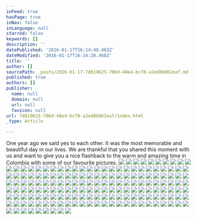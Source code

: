 ```yaml
---
inFeed: true
hasPage: true
inNav: false
inLanguage: null
starred: false
keywords: []
description: ''
datePublished: '2016-01-17T16:14:48.463Z'
dateModified: '2016-01-17T16:14:26.468Z'
title: ''
author: []
sourcePath: _posts/2016-01-17-7d819625-706d-48e4-bc70-a2ed8b062eaf.md
published: true
authors: []
publisher:
  name: null
  domain: null
  url: null
  favicon: null
url: 7d819625-706d-48e4-bc70-a2ed8b062eaf/index.html
_type: Article

---
```

One year ago we said yes to each other. It was the most memorable and beautiful day in our lives. We are thankful that you shared this moment with us and want to give you a nice flashback to the warm and amazing time in Colombia with some of our favourite pictures.  ![](https://the-grid-user-content.s3-us-west-2.amazonaws.com/ff49e730-a981-4b19-bfaa-f53bfbca1770.jpg)
![](https://the-grid-user-content.s3-us-west-2.amazonaws.com/ac582791-f07d-417f-8d5c-4e7a77ff9662.jpg)
![](https://the-grid-user-content.s3-us-west-2.amazonaws.com/b619a220-9aab-49ca-9660-bc6b1b5f5da8.jpg)
![](https://the-grid-user-content.s3-us-west-2.amazonaws.com/7316b20a-adc9-430b-ab1d-616f16e2cceb.jpg)
![](https://the-grid-user-content.s3-us-west-2.amazonaws.com/8881d54a-8249-40d8-bb85-fa89d6c9b581.jpg)
![](https://the-grid-user-content.s3-us-west-2.amazonaws.com/c040a44c-b7c2-4622-9c29-2c22965292bc.jpg)
![](https://the-grid-user-content.s3-us-west-2.amazonaws.com/9e2edd8f-d5d1-49af-8ca0-95e7fe9eb549.jpg)
![](https://the-grid-user-content.s3-us-west-2.amazonaws.com/16ad0047-2ea9-4d2d-b532-1c91f3d3c706.jpg)
![](https://the-grid-user-content.s3-us-west-2.amazonaws.com/ab777df7-2e77-4c34-95db-099a2b3172af.jpg)
![](https://the-grid-user-content.s3-us-west-2.amazonaws.com/34c87f91-cdeb-4859-9b2b-b57787b94814.jpg)
![](https://the-grid-user-content.s3-us-west-2.amazonaws.com/9d918d63-4090-47a6-8ca3-3a35fbf267c1.jpg)
![](https://the-grid-user-content.s3-us-west-2.amazonaws.com/e2e092f1-35b9-4c7e-831e-5899f364d813.jpg)
![](https://the-grid-user-content.s3-us-west-2.amazonaws.com/5d850631-82ae-41ab-b139-13da8fe8c1fe.jpg)
![](https://the-grid-user-content.s3-us-west-2.amazonaws.com/de96e888-44d0-4762-80d8-60c3f40d069f.jpg)
![](https://the-grid-user-content.s3-us-west-2.amazonaws.com/9ed4bdf5-de37-4319-be12-e27689a35d2c.jpg)
![](https://the-grid-user-content.s3-us-west-2.amazonaws.com/06f94d14-44a3-4c99-92ed-e8ae6c8b8fc1.jpg)
![](https://the-grid-user-content.s3-us-west-2.amazonaws.com/9e7616cf-e5d2-409e-87f9-83124ad98460.jpg)
![](https://the-grid-user-content.s3-us-west-2.amazonaws.com/1f288f39-623f-4878-8130-3cf15acba5a5.jpg)
![](https://the-grid-user-content.s3-us-west-2.amazonaws.com/259fb70f-6e32-4d6d-b13e-8157b5a261ae.jpg)
![](https://the-grid-user-content.s3-us-west-2.amazonaws.com/c5d076d7-9385-46db-8df0-45eb95834c84.jpg)
![](https://the-grid-user-content.s3-us-west-2.amazonaws.com/0575a879-a5f3-4ef6-b6b2-3ae9c0c65049.jpg)
![](https://the-grid-user-content.s3-us-west-2.amazonaws.com/37578a6c-1f66-40f0-8300-5ac166709f56.jpg)
![](https://the-grid-user-content.s3-us-west-2.amazonaws.com/14670d0e-ccd7-4dd0-b666-ad8c363ec59a.jpg)
![](https://the-grid-user-content.s3-us-west-2.amazonaws.com/b46e4ecc-5dac-4cf5-adaf-9b13f1f450e2.jpg)
![](https://the-grid-user-content.s3-us-west-2.amazonaws.com/faff3cbc-a3af-4c1a-8f57-7f42c60404f8.jpg)
![](https://the-grid-user-content.s3-us-west-2.amazonaws.com/668c8d03-23a2-4510-9286-ca7827c80d4c.jpg)
![](https://the-grid-user-content.s3-us-west-2.amazonaws.com/0c806f82-d1f1-4614-831e-753415213a38.jpg)
![](https://the-grid-user-content.s3-us-west-2.amazonaws.com/c3a7686c-0f6b-40a6-8b10-da07bf16ea73.jpg)
![](https://the-grid-user-content.s3-us-west-2.amazonaws.com/18122b8d-8d0a-4860-a79b-0395ca3ec478.jpg)
![](https://the-grid-user-content.s3-us-west-2.amazonaws.com/dece76c9-cc28-432d-bdbb-6be538c46314.jpg)
![](https://the-grid-user-content.s3-us-west-2.amazonaws.com/ec59b18a-85cb-466c-b904-2348aeb56ef5.jpg)
![](https://the-grid-user-content.s3-us-west-2.amazonaws.com/209b7ca3-1768-4189-a9f5-fa82c728768d.jpg)
![](https://the-grid-user-content.s3-us-west-2.amazonaws.com/7b2c73f3-bfb3-498e-935c-8e3eed3b36bb.jpg)
![](https://the-grid-user-content.s3-us-west-2.amazonaws.com/c703689c-7068-4bb0-a521-db30d78e37d5.jpg)
![](https://the-grid-user-content.s3-us-west-2.amazonaws.com/85cff46e-59f9-49f0-919a-1768b4277f1d.jpg)
![](https://the-grid-user-content.s3-us-west-2.amazonaws.com/b4844136-9444-4fb0-8ab5-6cda24714fcc.jpg)
![](https://the-grid-user-content.s3-us-west-2.amazonaws.com/22eb7005-0add-4976-8923-db83d6ae9f48.jpg)
![](https://the-grid-user-content.s3-us-west-2.amazonaws.com/86441810-b2dd-46b7-901d-369035042cdf.jpg)
![](https://the-grid-user-content.s3-us-west-2.amazonaws.com/62d188a8-d375-4cca-8750-9fe0a7d568a4.jpg)
![](https://the-grid-user-content.s3-us-west-2.amazonaws.com/c5c5e5bd-246f-4309-b1cc-8b17fe23df84.jpg)
![](https://the-grid-user-content.s3-us-west-2.amazonaws.com/d59b8246-4e62-491b-89c0-f141f0386069.jpg)
![](https://the-grid-user-content.s3-us-west-2.amazonaws.com/b35a954c-2a2c-458e-a6ff-c78dfb52c8eb.jpg)
![](https://the-grid-user-content.s3-us-west-2.amazonaws.com/371c2ded-007f-42ee-81d7-984f8dd4bd89.jpg)
![](https://the-grid-user-content.s3-us-west-2.amazonaws.com/27151009-779b-4301-be18-b07e90550d47.jpg)
![](https://the-grid-user-content.s3-us-west-2.amazonaws.com/854db9cc-1abd-443d-ac5a-94381c295056.jpg)
![](https://the-grid-user-content.s3-us-west-2.amazonaws.com/f01fd894-a3a7-406e-9a69-5683c41af63c.jpg)
![](https://the-grid-user-content.s3-us-west-2.amazonaws.com/ca5b662a-11e1-4606-8324-d429a99323a2.jpg)
![](https://the-grid-user-content.s3-us-west-2.amazonaws.com/4d532f99-de34-4b55-8351-12e46a369b8a.jpg)
![](https://the-grid-user-content.s3-us-west-2.amazonaws.com/9001b0a5-e704-4654-961c-6a2fd3a6b3ed.jpg)
![](https://the-grid-user-content.s3-us-west-2.amazonaws.com/4d765778-7b5d-428f-8ab9-03b344c3ff69.jpg)
![](https://the-grid-user-content.s3-us-west-2.amazonaws.com/853edaac-563f-46bb-939f-df3635c7274e.jpg)
![](https://the-grid-user-content.s3-us-west-2.amazonaws.com/28a75db2-8097-4f9c-af2e-403437b0906b.jpg)
![](https://the-grid-user-content.s3-us-west-2.amazonaws.com/2a9f8680-4e00-4aae-a325-e805513aeb98.jpg)
![](https://the-grid-user-content.s3-us-west-2.amazonaws.com/e003afa6-8781-447e-a274-55a5817ac452.jpg)
![](https://the-grid-user-content.s3-us-west-2.amazonaws.com/ced70481-1d18-47fb-90bc-f8ae342f7590.jpg)
![](https://the-grid-user-content.s3-us-west-2.amazonaws.com/c38a46cc-a55e-4fd7-b55b-c92a18d46d53.jpg)
![](https://the-grid-user-content.s3-us-west-2.amazonaws.com/cad7a5dd-8f68-40ca-bdc9-805051b601b8.jpg)
![](https://the-grid-user-content.s3-us-west-2.amazonaws.com/2a7748e5-b662-4bb1-bfb1-3b31c835d455.jpg)
![](https://the-grid-user-content.s3-us-west-2.amazonaws.com/20e3fcbe-013f-4b9c-8c95-2b6ab3d96366.jpg)
![](https://the-grid-user-content.s3-us-west-2.amazonaws.com/7fab5c45-9258-4a18-a887-a61eafdafd7d.jpg)
![](https://the-grid-user-content.s3-us-west-2.amazonaws.com/6aaf9a1e-fd13-4bd3-bb00-4cc5aad60d25.jpg)
![](https://the-grid-user-content.s3-us-west-2.amazonaws.com/3b23b15f-01b8-4f2d-951c-0b7788ab7ea6.jpg)
![](https://the-grid-user-content.s3-us-west-2.amazonaws.com/163c9d0d-efb6-44b0-ab2c-2994fa8b24c2.jpg)
![](https://the-grid-user-content.s3-us-west-2.amazonaws.com/eaf03517-b18a-44cc-bbc8-987a44eabd79.jpg)
![](https://the-grid-user-content.s3-us-west-2.amazonaws.com/d43ab947-e683-4bf9-b8bf-7cd5405ce8e6.jpg)
![](https://the-grid-user-content.s3-us-west-2.amazonaws.com/2ed9d4dd-8707-4654-8b7e-f42dca7aa07e.jpg)
![](https://the-grid-user-content.s3-us-west-2.amazonaws.com/7e6fae2f-17d3-41d4-8826-dd4aa762ba5e.jpg)
![](https://the-grid-user-content.s3-us-west-2.amazonaws.com/2282ce9b-6563-4a6f-a9b0-63dc470eade2.jpg)
![](https://the-grid-user-content.s3-us-west-2.amazonaws.com/b1ebc4ff-ef44-47d5-a1fa-3c00ce2ff567.jpg)
![](https://the-grid-user-content.s3-us-west-2.amazonaws.com/df267ac5-9b8e-4c4e-abee-7fd53c140ba0.jpg)
![](https://the-grid-user-content.s3-us-west-2.amazonaws.com/7fd42fd6-5b79-4281-bcf1-63e3d3ea0a7e.jpg)
![](https://the-grid-user-content.s3-us-west-2.amazonaws.com/728aefc2-a6f5-4344-a086-38fe740b7aae.jpg)
![](https://the-grid-user-content.s3-us-west-2.amazonaws.com/63eb7be6-39ca-4d6b-a77a-93b71fdbf761.jpg)
![](https://the-grid-user-content.s3-us-west-2.amazonaws.com/ef21900c-b340-4fd3-b303-0b3c0f9ce922.jpg)
![](https://the-grid-user-content.s3-us-west-2.amazonaws.com/ebd68512-d696-44f9-83e6-aa5c45d34cac.jpg)
![](https://the-grid-user-content.s3-us-west-2.amazonaws.com/95261a90-d6f9-4d03-ad22-e48ee452de0b.jpg)
![](https://the-grid-user-content.s3-us-west-2.amazonaws.com/412a0da0-7c99-41e3-8f76-7b837dbb8e81.jpg)
![](https://the-grid-user-content.s3-us-west-2.amazonaws.com/c9e9b5b6-ece2-423f-9970-f502fdc08304.jpg)
![](https://the-grid-user-content.s3-us-west-2.amazonaws.com/02b5e6ed-8fbd-47fa-9275-a3fc49731154.jpg)
![](https://the-grid-user-content.s3-us-west-2.amazonaws.com/3ce27c5b-14f8-4f7d-90b8-f7ee4958ae93.jpg)
![](https://the-grid-user-content.s3-us-west-2.amazonaws.com/955b6a54-ad13-4063-a708-0f048934771f.jpg)
![](https://the-grid-user-content.s3-us-west-2.amazonaws.com/9050a870-a718-45b9-9c15-77ae51f36c1a.jpg)
![](https://the-grid-user-content.s3-us-west-2.amazonaws.com/5773b34a-3ab2-431d-95ce-35b7d453c8e3.jpg)
![](https://the-grid-user-content.s3-us-west-2.amazonaws.com/86d2aa12-5a55-4dca-9f39-c32271dd0ad2.jpg)
![](https://the-grid-user-content.s3-us-west-2.amazonaws.com/36bac21d-63ba-4d3f-9d3a-ee172d1e615e.jpg)
![](https://the-grid-user-content.s3-us-west-2.amazonaws.com/72c6edb9-5348-4dfe-8412-46d5cacd9661.jpg)
![](https://the-grid-user-content.s3-us-west-2.amazonaws.com/6cd85495-65af-454c-910f-fc87418fbe3c.jpg)
![](https://the-grid-user-content.s3-us-west-2.amazonaws.com/704122f1-23c1-4b73-a9fa-60e649826c00.jpg)
![](https://the-grid-user-content.s3-us-west-2.amazonaws.com/33db23b9-1005-47b8-ba9f-49ed7d455342.jpg)
![](https://the-grid-user-content.s3-us-west-2.amazonaws.com/76c39781-d458-45d6-81a8-eaa13ffad1c9.jpg)
![](https://the-grid-user-content.s3-us-west-2.amazonaws.com/8a34c390-1604-4b1c-9d9f-fd395e300212.jpg)
![](https://the-grid-user-content.s3-us-west-2.amazonaws.com/5a1a86bd-b762-4343-ba90-431893147497.jpg)
![](https://the-grid-user-content.s3-us-west-2.amazonaws.com/a04d3efe-9368-441b-b0e8-81e75060ee12.jpg)
![](https://the-grid-user-content.s3-us-west-2.amazonaws.com/417d1c44-5839-450a-bde4-6ba6afcea64c.jpg)
![](https://the-grid-user-content.s3-us-west-2.amazonaws.com/d9313f81-ab83-47a3-abcd-f6a315eecd31.jpg)
![](https://the-grid-user-content.s3-us-west-2.amazonaws.com/56524b1c-479a-4e2f-a01e-481e4ff886ef.jpg)
![](https://the-grid-user-content.s3-us-west-2.amazonaws.com/303d3e96-e9ef-4302-a512-fd416daa1942.jpg)
![](https://the-grid-user-content.s3-us-west-2.amazonaws.com/d33add8e-b613-42d6-be5e-bf4889d46d90.jpg)
![](https://the-grid-user-content.s3-us-west-2.amazonaws.com/9779655b-626e-40bb-81e5-58e25aa897f6.jpg)
![](https://the-grid-user-content.s3-us-west-2.amazonaws.com/d388cd2b-2e67-460a-a405-f5dac96e22dd.jpg)
![](https://the-grid-user-content.s3-us-west-2.amazonaws.com/30054bd6-655d-4ea2-a84c-c31f04190a22.jpg)
![](https://the-grid-user-content.s3-us-west-2.amazonaws.com/720ba4fd-f912-43c5-ad4f-42e1b21d9663.jpg)
![](https://the-grid-user-content.s3-us-west-2.amazonaws.com/1d912418-c3f6-4c6e-894c-c269650f0082.jpg)
![](https://the-grid-user-content.s3-us-west-2.amazonaws.com/f6d3f2a0-c28d-47bb-84b9-44c42de4c551.jpg)
![](https://the-grid-user-content.s3-us-west-2.amazonaws.com/8900de59-45c7-4bff-96df-7a879d18b0da.jpg)
![](https://the-grid-user-content.s3-us-west-2.amazonaws.com/23d11ca3-b961-44d1-b046-3874d2bdb6d5.jpg)
![](https://the-grid-user-content.s3-us-west-2.amazonaws.com/5ce5fb30-fa6f-4ebb-8258-e44c94ff9d1e.jpg)
![](https://the-grid-user-content.s3-us-west-2.amazonaws.com/85cc8ae8-b8e0-4739-ad2e-eb90c603d5ac.jpg)
![](https://the-grid-user-content.s3-us-west-2.amazonaws.com/29f21b97-58b6-45bb-9e88-44a511782498.jpg)
![](https://the-grid-user-content.s3-us-west-2.amazonaws.com/baf3bf43-b2ed-4e5a-b1e0-feb55c6a071a.jpg)
![](https://the-grid-user-content.s3-us-west-2.amazonaws.com/de4c70c0-6f88-428c-8359-3906750ae7ba.jpg)
![](https://the-grid-user-content.s3-us-west-2.amazonaws.com/56a4b1c5-a603-4e9b-a043-b99e9a18711b.jpg)
![](https://the-grid-user-content.s3-us-west-2.amazonaws.com/3b526ef8-3e15-46ad-a7f4-f046c4a55e83.jpg)
![](https://the-grid-user-content.s3-us-west-2.amazonaws.com/8562e07e-159d-423f-a144-1eab703784d1.jpg)
![](https://the-grid-user-content.s3-us-west-2.amazonaws.com/57404acd-2e13-4573-a59d-fc9682e3582a.jpg)
![](https://the-grid-user-content.s3-us-west-2.amazonaws.com/6a82b6d1-cfcd-4d9b-9e8b-725159052b56.jpg)
![](https://the-grid-user-content.s3-us-west-2.amazonaws.com/1a82f6f8-c7ae-4b30-9502-9729a9d9c69c.jpg)
![](https://the-grid-user-content.s3-us-west-2.amazonaws.com/452e90bb-4f6b-43d7-9b36-68c7e990af18.jpg)
![](https://the-grid-user-content.s3-us-west-2.amazonaws.com/5f1302e7-4155-476c-b79b-cc0a8f37cc7e.jpg)
![](https://the-grid-user-content.s3-us-west-2.amazonaws.com/c9c09eaf-224f-4234-9974-a50d729fa9d5.jpg)
![](https://the-grid-user-content.s3-us-west-2.amazonaws.com/80b447b8-b6f1-4ea1-b6b3-0c4ebf4135e8.jpg)
![](https://the-grid-user-content.s3-us-west-2.amazonaws.com/c72f304b-b185-4df0-907e-fe73efae07fa.jpg)
![](https://the-grid-user-content.s3-us-west-2.amazonaws.com/149b9375-3dba-4bcf-bc74-5ee213ee23f2.jpg)
![](https://the-grid-user-content.s3-us-west-2.amazonaws.com/83f28a4f-2c40-4c66-ad55-38d9b4a248a3.jpg)
![](https://the-grid-user-content.s3-us-west-2.amazonaws.com/73ba845b-d5c4-41d3-9398-eff7db5f99ea.jpg)
![](https://the-grid-user-content.s3-us-west-2.amazonaws.com/8d558f9b-faac-465f-b384-514d113cb93f.jpg)
![](https://the-grid-user-content.s3-us-west-2.amazonaws.com/31660f2a-59f5-46c9-b48f-dd9e3b0516a9.jpg)
![](https://the-grid-user-content.s3-us-west-2.amazonaws.com/1cd53afd-72e4-4dd4-a94b-3bec11895f68.jpg)
![](https://the-grid-user-content.s3-us-west-2.amazonaws.com/50ed0e48-d4c4-4d82-b497-370e2487e2e2.jpg)
![](https://the-grid-user-content.s3-us-west-2.amazonaws.com/95fd88ac-abd8-43a1-b877-d9ae1f617d9b.jpg)
![](https://the-grid-user-content.s3-us-west-2.amazonaws.com/06d1dc4f-b609-4258-a47f-d69a8fd68aea.jpg)
![](https://the-grid-user-content.s3-us-west-2.amazonaws.com/80836b41-e915-44c1-8687-d917412b68e7.jpg)
![](https://the-grid-user-content.s3-us-west-2.amazonaws.com/56f33a60-b81f-479a-a29c-10938f43bac4.jpg)
![](https://the-grid-user-content.s3-us-west-2.amazonaws.com/a93b7069-87d4-4d2a-ba53-b783b62e46a2.jpg)
![](https://the-grid-user-content.s3-us-west-2.amazonaws.com/9e5c9496-3b3f-4c67-8820-a4be8bf363ce.jpg)
![](https://the-grid-user-content.s3-us-west-2.amazonaws.com/938a641f-8ccb-4851-9b72-f7b8d24584eb.jpg)
![](https://the-grid-user-content.s3-us-west-2.amazonaws.com/d4d9b197-53a9-40fe-a16b-bdb927540c47.jpg)
![](https://the-grid-user-content.s3-us-west-2.amazonaws.com/e19ec62f-cdd1-469b-980d-a044dbcbee78.jpg)
![](https://the-grid-user-content.s3-us-west-2.amazonaws.com/d421d6af-4fe9-471d-8b30-41f45bed5b6f.jpg)
![](https://the-grid-user-content.s3-us-west-2.amazonaws.com/88729f28-89a7-4355-97be-7096aadc2f3f.jpg)
![](https://the-grid-user-content.s3-us-west-2.amazonaws.com/5b6bff54-b90c-45f9-bb14-98b20e47d978.jpg)
![](https://the-grid-user-content.s3-us-west-2.amazonaws.com/5ca2ffa2-9778-4e10-8a2b-d050c782443b.jpg)
![](https://the-grid-user-content.s3-us-west-2.amazonaws.com/5185cfc1-f0ce-41af-8e4e-a7d7c3adea97.jpg)
![](https://the-grid-user-content.s3-us-west-2.amazonaws.com/a86689aa-1304-4fd1-b2e1-4eb4119e2110.jpg)
![](https://the-grid-user-content.s3-us-west-2.amazonaws.com/3f4a8972-5e4d-49ca-85f4-80e1f9ab0a73.jpg)
![](https://the-grid-user-content.s3-us-west-2.amazonaws.com/e8392e3e-357a-4567-a8cd-792d25e0c2ab.jpg)
![](https://the-grid-user-content.s3-us-west-2.amazonaws.com/3ab02c00-483d-42cc-a62e-48e386123780.jpg)
![](https://the-grid-user-content.s3-us-west-2.amazonaws.com/d80000b2-2b12-48e7-a599-badd84eb7e22.jpg)
![](https://the-grid-user-content.s3-us-west-2.amazonaws.com/5ceca4b9-6703-47db-be92-cee01d946f2e.jpg)
![](https://the-grid-user-content.s3-us-west-2.amazonaws.com/854c873f-a251-40e4-9ff0-f19bfd13dbae.jpg)
![](https://the-grid-user-content.s3-us-west-2.amazonaws.com/68e39cc2-9af5-464e-942a-89658ae162b1.jpg)
![](https://the-grid-user-content.s3-us-west-2.amazonaws.com/fd30bc20-994b-44d6-bb73-c3a8add8ec74.jpg)
![](https://the-grid-user-content.s3-us-west-2.amazonaws.com/a51c909f-f5e8-4ff5-a2d6-ebb476643e71.jpg)
![](https://the-grid-user-content.s3-us-west-2.amazonaws.com/e5575e3f-80a6-48ab-9753-79f5a790ab03.jpg)
![](https://the-grid-user-content.s3-us-west-2.amazonaws.com/de1be283-c873-4d7a-859e-3010239c7ea7.jpg)
![](https://the-grid-user-content.s3-us-west-2.amazonaws.com/a1217063-76b8-4c21-b61a-85aabcc808f0.jpg)
![](https://the-grid-user-content.s3-us-west-2.amazonaws.com/4b9d4ccc-0469-4127-a0e6-a7ef3f162c24.jpg)
![](https://the-grid-user-content.s3-us-west-2.amazonaws.com/3c1d5725-7993-4a97-9fb2-cecce3df53f6.jpg)
![](https://the-grid-user-content.s3-us-west-2.amazonaws.com/70ef7f4d-63f3-4150-8b7b-c46e1094cdc8.jpg)
![](https://the-grid-user-content.s3-us-west-2.amazonaws.com/78c31fe7-62e5-4e86-a4e1-14ea664d36ef.jpg)
![](https://the-grid-user-content.s3-us-west-2.amazonaws.com/abaa573d-7c38-4560-9eac-48c7fd510599.jpg)
![](https://the-grid-user-content.s3-us-west-2.amazonaws.com/56348a60-dcca-49f3-a32b-fafb377204b1.jpg)
![](https://the-grid-user-content.s3-us-west-2.amazonaws.com/64e4311d-3ac2-42ce-ab87-43283d95608a.jpg)
![](https://the-grid-user-content.s3-us-west-2.amazonaws.com/d4d3a015-d7f6-4349-850a-49cb500c1f86.jpg)
![](https://the-grid-user-content.s3-us-west-2.amazonaws.com/1e0676e3-0377-42c4-a5fb-11f7e1aa690d.jpg)
![](https://the-grid-user-content.s3-us-west-2.amazonaws.com/3e4026b3-7cdd-411e-a3fb-36dd84896945.jpg)
![](https://the-grid-user-content.s3-us-west-2.amazonaws.com/057aec5c-d2d2-4322-815f-003101650f5c.jpg)
![](https://the-grid-user-content.s3-us-west-2.amazonaws.com/8311ee84-ff23-4654-848b-9cc9cfa971df.jpg)
![](https://the-grid-user-content.s3-us-west-2.amazonaws.com/b7569a06-21d7-498a-bcac-298ea7302e76.jpg)